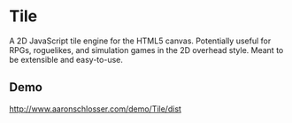 # Tile
A 2D JavaScript tile engine for the HTML5 canvas. Potentially useful for RPGs, roguelikes, and simulation games in the 2D overhead style. Meant to be extensible and easy-to-use.

## Demo
http://www.aaronschlosser.com/demo/Tile/dist
